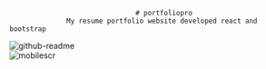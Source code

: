                                    # portfoliopro
                  My resume portfolio website developed react and bootstrap

![github-readme](https://user-images.githubusercontent.com/63175218/201495111-74e1c5ed-12d9-4183-90d6-7f1450829a52.png) 
   &emsp; &emsp;   &emsp;   &emsp;   &emsp;   &emsp;   &emsp;   &emsp;   &emsp;   &emsp;   &emsp;   &emsp;   &emsp; &emsp;   &emsp;   &emsp;   &emsp;                                                                        ![mobilescr](https://user-images.githubusercontent.com/63175218/201566889-a0e21c86-ca12-481a-9565-c6a48e67ced2.png)

                                  
